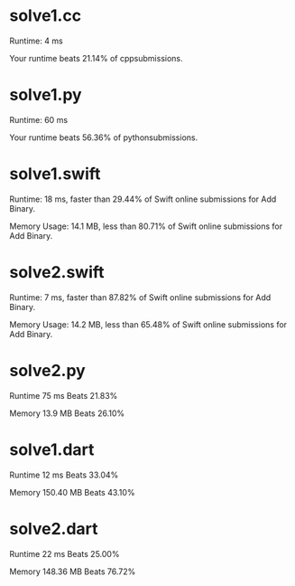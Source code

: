 # solve1.cc

Runtime: 4 ms

Your runtime beats 21.14% of cppsubmissions.

# solve1.py

Runtime: 60 ms

Your runtime beats 56.36% of pythonsubmissions.

# solve1.swift

Runtime: 18 ms, faster than 29.44% of Swift online submissions for Add Binary.

Memory Usage: 14.1 MB, less than 80.71% of Swift online submissions for Add Binary.

# solve2.swift

Runtime: 7 ms, faster than 87.82% of Swift online submissions for Add Binary.

Memory Usage: 14.2 MB, less than 65.48% of Swift online submissions for Add Binary.

# solve2.py

Runtime 75 ms Beats 21.83%

Memory 13.9 MB Beats 26.10%

# solve1.dart

Runtime 12 ms Beats 33.04%

Memory 150.40 MB Beats 43.10%

# solve2.dart

Runtime 22 ms Beats 25.00%

Memory 148.36 MB Beats 76.72%

